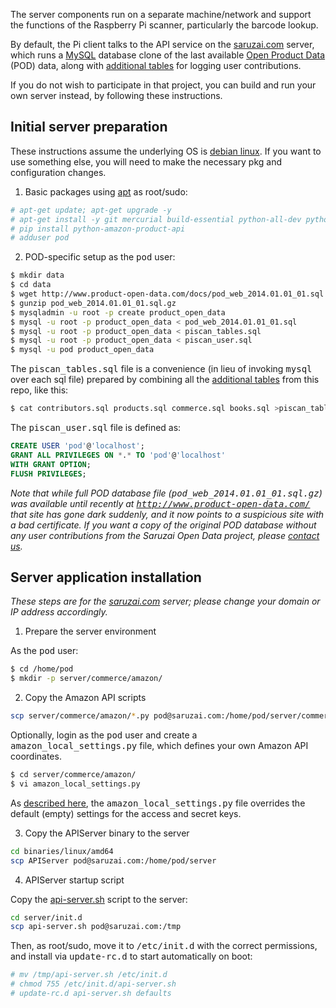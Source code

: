 The server components run on a separate machine/network and support the functions of the Raspberry Pi scanner, particularly the barcode lookup.

By default, the Pi client talks to the API service on the [saruzai.com](http://saruzai.com/) server, which runs a [MySQL](http://www.mysql.com/) database clone of the last available [Open Product Data](http://product.okfn.org/) (POD) data, along with [additional tables](database) for logging user contributions.

If you do not wish to participate in that project, you can build and run your own server instead, by following these instructions.

## Initial server preparation

These instructions assume the underlying OS is [debian linux](http://debian.org/). If you want to use something else, you will need to make the necessary pkg and configuration changes.

1. Basic packages using [apt](http://linux.die.net/man/8/apt-get) as root/sudo:

  ```sh
  # apt-get update; apt-get upgrade -y
  # apt-get install -y git mercurial build-essential python-all-dev python-lxml python-magic python-pip python-pycurl screen
  # pip install python-amazon-product-api
  # adduser pod 
  ```

2. POD-specific setup as the <tt>pod</tt> user:

  ```sh
  $ mkdir data
  $ cd data
  $ wget http://www.product-open-data.com/docs/pod_web_2014.01.01_01.sql.gz
  $ gunzip pod_web_2014.01.01_01.sql.gz
  $ mysqladmin -u root -p create product_open_data
  $ mysql -u root -p product_open_data < pod_web_2014.01.01_01.sql
  $ mysql -u root -p product_open_data < piscan_tables.sql
  $ mysql -u root -p product_open_data < piscan_user.sql
  $ mysql -u pod product_open_data
  ```

  The <tt>piscan_tables.sql</tt> file is a convenience (in lieu of invoking <tt>mysql</tt> over each sql file) prepared by combining all the [additional tables](database) from this repo, like this:

  ```sh
$ cat contributors.sql products.sql commerce.sql books.sql >piscan_tables.sql
  ```

  The <tt>piscan_user.sql</tt> file is defined as:

  ```sql
CREATE USER 'pod'@'localhost';
GRANT ALL PRIVILEGES ON *.* TO 'pod'@'localhost'
WITH GRANT OPTION;
FLUSH PRIVILEGES;
  ```

  *Note that while full POD database file (<tt>pod_web_2014.01.01_01.sql.gz</tt>) was available until recently at <tt>http://www.product-open-data.com/</tt> that site has gone dark suddenly, and it now points to a suspicious site with a bad certificate. If you want a copy of the original POD database without any user contributions from the Saruzai Open Data project, please [contact us](http://banrai.com/contact.html).*

## Server application installation

*These steps are for the [saruzai.com](http://saruzai.com/) server; please change your domain or IP address accordingly.*

1. Prepare the server environment

  As the <tt>pod</tt> user:

  ```sh
$ cd /home/pod
$ mkdir -p server/commerce/amazon/
  ```

2. Copy the Amazon API scripts

  ```sh
scp server/commerce/amazon/*.py pod@saruzai.com:/home/pod/server/commerce/amazon
  ```

  Optionally, login as the <tt>pod</tt> user and create a <tt>amazon_local_settings.py</tt> file, which defines your own Amazon API coordinates.

  ```sh
$ cd server/commerce/amazon/
$ vi amazon_local_settings.py
  ```

  As [described here](commerce/amazon/amazon_settings.py), the <tt>amazon_local_settings.py</tt> file overrides the default (empty) settings for the access and secret keys.

3. Copy the APIServer binary to the server

  ```sh
cd binaries/linux/amd64
scp APIServer pod@saruzai.com:/home/pod/server
  ```

4. APIServer startup script

  Copy the [api-server.sh](init.d/api-server.sh) script to the server:
 
  ```sh
cd server/init.d
scp api-server.sh pod@saruzai.com:/tmp                                                     
  ```

  Then, as root/sudo, move it to <tt>/etc/init.d</tt> with the correct permissions, and install via <tt>update-rc.d</tt> to start automatically on boot:

  ```sh
# mv /tmp/api-server.sh /etc/init.d
# chmod 755 /etc/init.d/api-server.sh
# update-rc.d api-server.sh defaults
  ```
